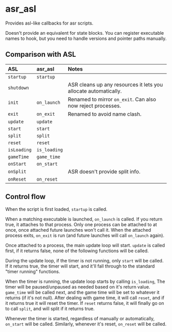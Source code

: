 # asr_asl
Provides asl-like callbacks for asr scripts.

Doesn't provide an equivalent for state blocks. You can register executable names to hook, but you
need to handle versions and pointer paths manually.

## Comparison with ASL
ASL         | asr_asl      | Notes
:-----------|:-------------|:------
`startup`   | `startup`    |
`shutdown`  |              | ASR cleans up any resources it lets you allocate automatically.
`init`      | `on_launch`  | Renamed to mirror `on_exit`. Can also now reject processes.
`exit`      | `on_exit`    | Renamed to avoid name clash.
`update`    | `update`     |
`start`     | `start`      |
`split`     | `split`      |
`reset`     | `reset`      |
`isLoading` | `is_loading` |
`gameTime`  | `game_time`  |
`onStart`   | `on_start`   |
`onSplit`   |              | ASR doesn't provide split info.
`onReset`   | `on_reset`   |

## Control flow
When the script is first loaded, `startup` is called.

When a matching executable is launched, `on_launch` is called. If you return true, it attaches to
that process. Only one process can be attached to at once, once attached future launches won't call
it. When the attached process exits, `on_exit` is run (and future launches will call `on_launch`
again).

Once attached to a process, the main update loop will start. `update` is called first, if it returns
false, none of the following functions will be called.

During the update loop, if the timer is not running, only `start` will be called. If it returns
true, the timer will start, and it'll fall through to the standard "timer running" functions.

When the timer is running, the update loop starts by calling `is_loading`, The timer will be
paused/unpaused as needed based on it's return value. `game_time` will be called next, and the game
time will be set to whatever it returns (if it's not null). After dealing with game time, it will
call `reset`, and if it returns true it will reset the timer. If `reset` returns false, it will
finally go on to call `split`, and will split if it returns true.

Whenever the timer is started, regardless of manually or automatically, `on_start` will be called.
Similarly, whenever it's reset, `on_reset` will be called.
